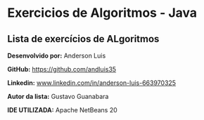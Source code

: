 # Exercicios de Algoritmos - Java
**Lista de exercícios de ALgoritmos**
---
**Desenvolvido por:** Anderson Luis

**GitHub:** https://github.com/andluis35

**Linkedin:** www.linkedin.com/in/anderson-luis-663970325

**Autor da lista:** Gustavo Guanabara

**IDE UTILIZADA:** Apache NetBeans 20

